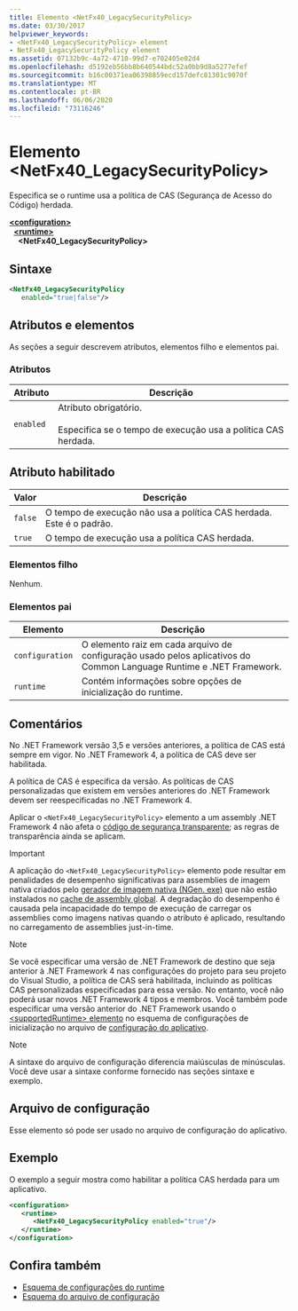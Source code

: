 ```yaml
---
title: Elemento <NetFx40_LegacySecurityPolicy>
ms.date: 03/30/2017
helpviewer_keywords:
- <NetFx40_LegacySecurityPolicy> element
- NetFx40_LegacySecurityPolicy element
ms.assetid: 07132b9c-4a72-4710-99d7-e702405e02d4
ms.openlocfilehash: d5192eb56bb8b640544bdc52a0bb9d8a5277efef
ms.sourcegitcommit: b16c00371ea06398859ecd157defc81301c9070f
ms.translationtype: MT
ms.contentlocale: pt-BR
ms.lasthandoff: 06/06/2020
ms.locfileid: "73116246"
---
```

# <a name="netfx40_legacysecuritypolicy-element"></a>Elemento \<NetFx40_LegacySecurityPolicy>

Especifica se o runtime usa a política de CAS (Segurança de Acesso do Código) herdada.

[**\<configuration>**](../configuration-element.md)\
&nbsp;&nbsp;[**\<runtime>**](runtime-element.md)\
&nbsp;&nbsp;&nbsp;&nbsp;**\<NetFx40_LegacySecurityPolicy>**  

## <a name="syntax"></a>Sintaxe

```xml
<NetFx40_LegacySecurityPolicy
   enabled="true|false"/>
```

## <a name="attributes-and-elements"></a>Atributos e elementos

As seções a seguir descrevem atributos, elementos filho e elementos pai.

### <a name="attributes"></a>Atributos

|Atributo|Descrição|
|---------------|-----------------|
|`enabled`|Atributo obrigatório.<br /><br /> Especifica se o tempo de execução usa a política CAS herdada.|

## <a name="enabled-attribute"></a>Atributo habilitado

|Valor|Descrição|
|-----------|-----------------|
|`false`|O tempo de execução não usa a política CAS herdada. Este é o padrão.|
|`true`|O tempo de execução usa a política CAS herdada.|

### <a name="child-elements"></a>Elementos filho

Nenhum.

### <a name="parent-elements"></a>Elementos pai

|Elemento|Descrição|
|-------------|-----------------|
|`configuration`|O elemento raiz em cada arquivo de configuração usado pelos aplicativos do Common Language Runtime e .NET Framework.|
|`runtime`|Contém informações sobre opções de inicialização do runtime.|

## <a name="remarks"></a>Comentários

No .NET Framework versão 3,5 e versões anteriores, a política de CAS está sempre em vigor. No .NET Framework 4, a política de CAS deve ser habilitada.

A política de CAS é específica da versão. As políticas de CAS personalizadas que existem em versões anteriores do .NET Framework devem ser reespecificadas no .NET Framework 4.

Aplicar o `<NetFx40_LegacySecurityPolicy>` elemento a um assembly .NET Framework 4 não afeta o [código de segurança transparente](../../../misc/security-transparent-code.md); as regras de transparência ainda se aplicam.

> [!IMPORTANT]
> A aplicação do `<NetFx40_LegacySecurityPolicy>` elemento pode resultar em penalidades de desempenho significativas para assemblies de imagem nativa criados pelo [gerador de imagem nativa (NGen. exe)](../../../tools/ngen-exe-native-image-generator.md) que não estão instalados no [cache de assembly global](../../../app-domains/gac.md). A degradação do desempenho é causada pela incapacidade do tempo de execução de carregar os assemblies como imagens nativas quando o atributo é aplicado, resultando no carregamento de assemblies just-in-time.

> [!NOTE]
> Se você especificar uma versão de .NET Framework de destino que seja anterior à .NET Framework 4 nas configurações do projeto para seu projeto do Visual Studio, a política de CAS será habilitada, incluindo as políticas CAS personalizadas especificadas para essa versão. No entanto, você não poderá usar novos .NET Framework 4 tipos e membros. Você também pode especificar uma versão anterior do .NET Framework usando o [ \<supportedRuntime> elemento](../startup/supportedruntime-element.md) no esquema de configurações de inicialização no arquivo de [configuração do aplicativo](../../index.md).

> [!NOTE]
> A sintaxe do arquivo de configuração diferencia maiúsculas de minúsculas. Você deve usar a sintaxe conforme fornecido nas seções sintaxe e exemplo.

## <a name="configuration-file"></a>Arquivo de configuração

Esse elemento só pode ser usado no arquivo de configuração do aplicativo.

## <a name="example"></a>Exemplo

O exemplo a seguir mostra como habilitar a política CAS herdada para um aplicativo.

```xml
<configuration>
   <runtime>
      <NetFx40_LegacySecurityPolicy enabled="true"/>
   </runtime>
</configuration>
```

## <a name="see-also"></a>Confira também

- [Esquema de configurações do runtime](index.md)
- [Esquema do arquivo de configuração](../index.md)
